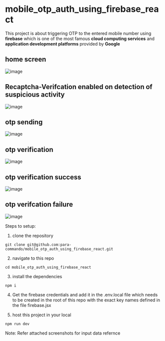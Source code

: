 # mobile_otp_auth_using_firebase_react

This project is about triggering OTP to the entered mobile number using **firebase** which is one of the most famous **cloud computing services** and **application development platforms** provided by **Google**

## home screen
![image](https://github.com/para-commando/mobile_otp_auth_using_firebase_react/assets/123434846/b1254a24-8a40-411b-be72-294ea3adf88a)



## Recaptcha-Verifcation enabled on detection of suspicious activity
![image](https://github.com/para-commando/mobile_otp_auth_using_firebase_react/assets/123434846/bde9b454-cad3-49c6-903d-0062a9599737)



## otp sending 
![image](https://github.com/para-commando/mobile_otp_auth_using_firebase_react/assets/123434846/b1a41892-6264-434a-8043-520bfb0cb414)


## otp verification 

![image](https://github.com/para-commando/mobile_otp_auth_using_firebase_react/assets/123434846/bef7ebc0-7dbf-4ab0-b2bb-c719a9128db6)

## otp verification success

![image](https://github.com/para-commando/mobile_otp_auth_using_firebase_react/assets/123434846/a5ea043e-095c-4a2d-bf03-0ba6106b01a1)

## otp verifcation failure

![image](https://github.com/para-commando/mobile_otp_auth_using_firebase_react/assets/123434846/51f39c0b-bfda-4c32-ace7-ea4d154e5682)


Steps to setup:

1. clone the repository

```
git clone git@github.com:para-commando/mobile_otp_auth_using_firebase_react.git
```

2. navigate to this repo
```
cd mobile_otp_auth_using_firebase_react
```

3. install the dependencies
```
npm i
```

4. Get the firebase credentials and add it in the .env.local file which needs to be created in the root of this repo with the exact key names defined in the file firebase.jsx

   
5. host this project in your local
```
npm run dev
```

Note: Refer attached screenshots for input data refernce
